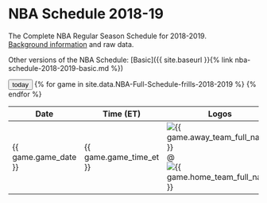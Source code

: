 # NBA Schedule 2018-19
The Complete NBA Regular Season Schedule for 2018-2019.<br />
[Background information](background) and raw data.

Other versions of the NBA Schedule:
[Basic]({{ site.baseurl }}{% link nba-schedule-2018-2019-basic.md %})

<input type="button" value="today" id="TodayButton" />

<table>
  <thead>
    <tr>
      <th class="game_date_header">Date</th>
      <th class="game_time_et_header">Time (ET)</th>
      <th class="logos_header">Logos</th>
      <th class="away_team_header">Away</th>
      <th class="home_team_header">Home</th>
    </tr>
  </thead>
{% for game in site.data.NBA-Full-Schedule-frills-2018-2019 %}
  <tr class="{{ game.game_date }} g{{ game.game_number_this_day }}">
    <td class="game_date g{{ game.game_number_this_day }}">{{ game.game_date }}</td>
    <td class="game_time_et g{{ game.game_number_this_day_and_time }}">{{ game.game_time_et }}</td>
    <td class="logos">
      <img src="https://secure.espn.com/combiner/i?img=/i/teamlogos/nba/500/scoreboard/{{ game.away_team_espn_abbr }}.png&w=100&h=100" title="{{ game.away_team_full_name }}">
      @
      <img src="https://secure.espn.com/combiner/i?img=/i/teamlogos/nba/500/scoreboard/{{ game.home_team_espn_abbr }}.png&w=100&h=100" title="{{ game.home_team_full_name }}">
    </td>
    <td class="away_team">{{ game.away_team }}</td>
    <td class="home_team">{{ game.home_team }}</td>
  </tr>
{% endfor %}
</table>

<script>
$(document).ready(function(){
  $("#TodayButton").click(function () {
    var w = $(window);
    var d = new Date();
    var selectorString = 'tr.' + d.getFullYear() + '-' + ("0" + (d.getMonth() + 1)).slice(-2) + '-' + ("0" + d.getDate()).slice(-2);
    var row = $('table').find(selectorString).first();

    if (row.length){
        $('html,body').animate({scrollTop: row.offset().top - (w.height()/4)}, 1000 );
    }
  })
});
</script>

